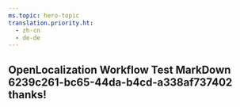 ```yaml
---
ms.topic: hero-topic
translation.priority.ht: 
  - zh-cn
  - de-de
---
```

## OpenLocalization Workflow Test MarkDown 6239c261-bc65-44da-b4cd-a338af737402 thanks!
<!--HONumber=Mar16_HO3-->
